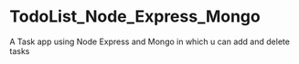 # TodoList_Node_Express_Mongo
A Task app using Node Express and Mongo in which u can add and delete tasks
